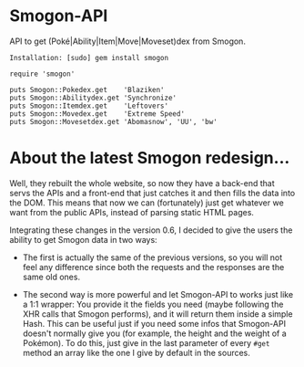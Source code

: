 # Smogon-API

API to get (Poké|Ability|Item|Move|Moveset)dex from Smogon.

`Installation: [sudo] gem install smogon`


    require 'smogon'

    puts Smogon::Pokedex.get    'Blaziken'
    puts Smogon::Abilitydex.get 'Synchronize'
    puts Smogon::Itemdex.get    'Leftovers'
    puts Smogon::Movedex.get    'Extreme Speed'
    puts Smogon::Movesetdex.get 'Abomasnow', 'UU', 'bw'

# About the latest Smogon redesign...
Well, they rebuilt the whole website, so now they have a back-end that servs the APIs and a front-end that just catches it and then fills the data into the DOM. This means that now we can (fortunately) just get whatever we want from the public APIs, instead of parsing static HTML pages.

Integrating these changes in the version 0.6, I decided to give the users the ability to get Smogon data in two ways:

- The first is actually the same of the previous versions, so you will not feel any difference since both the requests and the responses are the same old ones.

- The second way is more powerful and let Smogon-API to works just like a 1:1 wrapper: You provide it the fields you need (maybe following the XHR calls that Smogon performs), and it will return them inside a simple Hash. This can be useful just if you need some infos that Smogon-API doesn't normally give you (for example, the height and the weight of a Pokémon).
To do this, just give in the last parameter of every `#get` method an array like the one I give by default in the sources.
